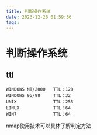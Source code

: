 ```yaml
---
title: 判断操作系统
date: 2023-12-26 01:59:56
tags:
---
```


# 判断操作系统

## ttl

```
WINDOWS NT/2000   TTL：128
WINDOWS 95/98     TTL：32
UNIX              TTL：255
LINUX             TTL：64
WIN7          	  TTL：64

```

nmap使用技术可以具体了解判定方法

<!--more-->
